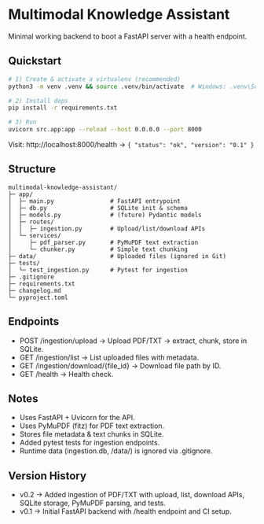 # Multimodal Knowledge Assistant

Minimal working backend to boot a FastAPI server with a health endpoint.

## Quickstart

```bash
# 1) Create & activate a virtualenv (recommended)
python3 -m venv .venv && source .venv/bin/activate  # Windows: .venv\Scripts\activate

# 2) Install deps
pip install -r requirements.txt

# 3) Run
uvicorn src.app:app --reload --host 0.0.0.0 --port 8000
```

Visit: http://localhost:8000/health -> `{ "status": "ok", "version": "0.1" }`

## Structure

```
multimodal-knowledge-assistant/
├─ app/
│  ├─ main.py                # FastAPI entrypoint
│  ├─ db.py                  # SQLite init & schema
│  ├─ models.py              # (future) Pydantic models
│  ├─ routes/
│  │  ├─ ingestion.py        # Upload/list/download APIs
│  └─ services/
│     ├─ pdf_parser.py       # PyMuPDF text extraction
│     └─ chunker.py          # Simple text chunking
├─ data/                     # Uploaded files (ignored in Git)
├─ tests/
│  └─ test_ingestion.py      # Pytest for ingestion
├─ .gitignore
├─ requirements.txt
├─ changelog.md
└─ pyproject.toml
```
## Endpoints
- POST /ingestion/upload → Upload PDF/TXT → extract, chunk, store in SQLite.
- GET /ingestion/list → List uploaded files with metadata.
- GET /ingestion/download/{file_id} → Download file path by ID.
- GET /health → Health check.

## Notes
- Uses FastAPI + Uvicorn for the API.
- Uses PyMuPDF (fitz) for PDF text extraction.
- Stores file metadata & text chunks in SQLite.
- Added pytest tests for ingestion endpoints.
- Runtime data (ingestion.db, /data/) is ignored via .gitignore.

## Version History
- v0.2 → Added ingestion of PDF/TXT with upload, list, download APIs, SQLite storage, PyMuPDF parsing, and tests.
- v0.1 → Initial FastAPI backend with /health endpoint and CI setup.

